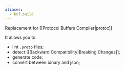 ```yaml
---
aliases:
  - buf.build
---
```

Replacement for [[Protocol Buffers Compiler|protoc]]

It allows you to:
- lint `.proto` files;
- detect [[Backward Compatibility|Breaking Changes]];
- generate code;
- convert between binary and json;

